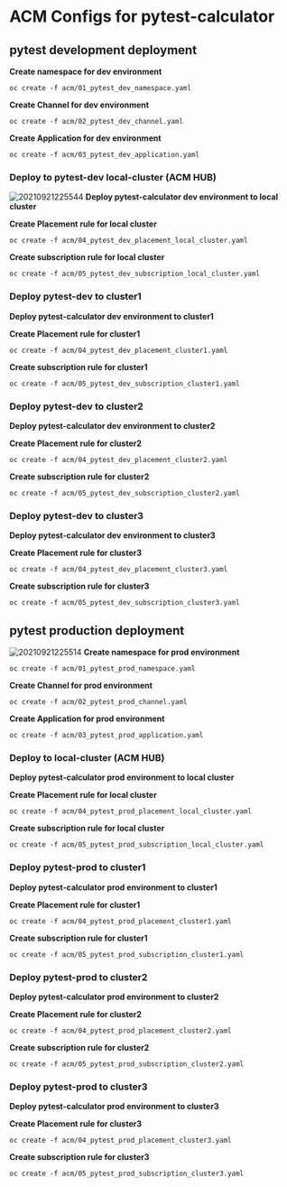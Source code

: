 # ACM Configs for pytest-calculator

## pytest development deployment 

**Create namespace for dev environment**
```
oc create -f acm/01_pytest_dev_namespace.yaml
```

**Create Channel for dev environment**
```
oc create -f acm/02_pytest_dev_channel.yaml 
```

**Create Application for dev environment**
```
oc create -f acm/03_pytest_dev_application.yaml
```

### Deploy to pytest-dev local-cluster (ACM HUB)
![20210921225544](https://i.imgur.com/30qHilc.png)
**Deploy pytest-calculator dev environment to local cluster**

**Create Placement rule for local cluster**
```
oc create -f acm/04_pytest_dev_placement_local_cluster.yaml 
```

**Create subscription rule for local cluster**
```
oc create -f acm/05_pytest_dev_subscription_local_cluster.yaml 
```

### Deploy pytest-dev  to cluster1 

**Deploy pytest-calculator dev environment to cluster1**

**Create Placement rule for cluster1**
```
oc create -f acm/04_pytest_dev_placement_cluster1.yaml
```

**Create subscription rule for cluster1**
```
oc create -f acm/05_pytest_dev_subscription_cluster1.yaml
```

### Deploy pytest-dev  to cluster2 

**Deploy pytest-calculator dev environment to cluster2**

**Create Placement rule for cluster2**
```
oc create -f acm/04_pytest_dev_placement_cluster2.yaml
```

**Create subscription rule for cluster2**
```
oc create -f acm/05_pytest_dev_subscription_cluster2.yaml
```


### Deploy pytest-dev  to cluster3 

**Deploy pytest-calculator dev environment to cluster3**

**Create Placement rule for cluster3**
```
oc create -f acm/04_pytest_dev_placement_cluster3.yaml
```

**Create subscription rule for cluster3**
```
oc create -f acm/05_pytest_dev_subscription_cluster3.yaml
```


## pytest production deployment 
![20210921225514](https://i.imgur.com/DxHKVyD.png)
**Create namespace for prod environment**
```
oc create -f acm/01_pytest_prod_namespace.yaml
```

**Create Channel for prod environment**
```
oc create -f acm/02_pytest_prod_channel.yaml 
```

**Create Application for prod environment**
```
oc create -f acm/03_pytest_prod_application.yaml
```

### Deploy to local-cluster (ACM HUB)
**Deploy pytest-calculator prod environment to local cluster**

**Create Placement rule for local cluster**
```
oc create -f acm/04_pytest_prod_placement_local_cluster.yaml 
```

**Create subscription rule for local cluster**
```
oc create -f acm/05_pytest_prod_subscription_local_cluster.yaml 
```

### Deploy pytest-prod  to cluster1 

**Deploy pytest-calculator prod environment to cluster1**

**Create Placement rule for cluster1**
```
oc create -f acm/04_pytest_prod_placement_cluster1.yaml
```

**Create subscription rule for cluster1**
```
oc create -f acm/05_pytest_prod_subscription_cluster1.yaml
```

### Deploy pytest-prod  to cluster2 

**Deploy pytest-calculator prod environment to cluster2**

**Create Placement rule for cluster2**
```
oc create -f acm/04_pytest_prod_placement_cluster2.yaml
```

**Create subscription rule for cluster2**
```
oc create -f acm/05_pytest_prod_subscription_cluster2.yaml
```

### Deploy pytest-prod  to cluster3 

**Deploy pytest-calculator prod environment to cluster3**

**Create Placement rule for cluster3**
```
oc create -f acm/04_pytest_prod_placement_cluster3.yaml
```

**Create subscription rule for cluster3**
```
oc create -f acm/05_pytest_prod_subscription_cluster3.yaml
```